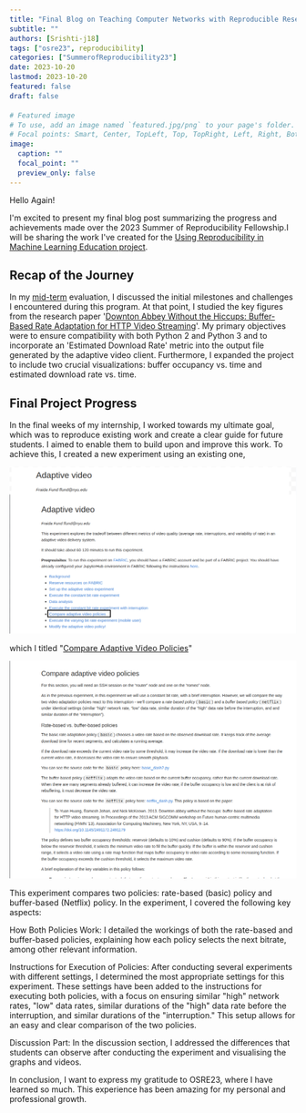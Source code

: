 ```yaml
---
title: "Final Blog on Teaching Computer Networks with Reproducible Research: Developing a 'classroom competition' for adaptive video delivery"
subtitle: "" 
authors: [Srishti-j18]
tags: ["osre23", reproducibility]
categories: ["SummerofReproducibility23"]
date: 2023-10-20
lastmod: 2023-10-20
featured: false
draft: false

# Featured image
# To use, add an image named `featured.jpg/png` to your page's folder.
# Focal points: Smart, Center, TopLeft, Top, TopRight, Left, Right, BottomLeft, Bottom, BottomRight.
image:
  caption: ""
  focal_point: ""
  preview_only: false
---
```


Hello Again!

I'm excited to present my final blog post summarizing the progress and achievements made over the 2023 Summer of Reproducibility Fellowship.I will be sharing the work I've created for the [Using Reproducibility in Machine Learning Education project](/project/osre23/nyu/edunet).


## Recap of the Journey

In my [mid-term](content/report/osre23/nyu/edunet/20230801-Srishti-j18) evaluation, I discussed the initial milestones and challenges I encountered during this program. At that point, I studied the key figures from the research paper '[Downton Abbey Without the Hiccups: Buffer-Based Rate Adaptation for HTTP Video Streaming](https://dl.acm.org/doi/10.1145/2491172.2491179)'. My primary objectives were to ensure compatibility with both Python 2 and Python 3 and to incorporate an 'Estimated Download Rate' metric into the output file generated by the adaptive video client. Furthermore, I expanded the project to include two crucial visualizations: buffer occupancy vs. time and estimated download rate vs. time.


## Final Project Progress

In the final weeks of my internship, I worked towards my ultimate goal, which was to reproduce existing work and create a clear guide for future students. I aimed to enable them to build upon and improve this work. To achieve this, I created a new experiment using an existing one, 

![](feature1.png)

which I titled "[Compare Adaptive Video Policies](https://github.com/Srishti-j18/adaptive-video/blob/68bd537a65eeec0f221ae095b35b18c1e8ffd2ef//notebooks/exec_policy.ipynb)"


![](featured.png)

This experiment compares two policies: rate-based (basic) policy and 
buffer-based (Netflix) policy. In the experiment, I covered the following key aspects:

How Both Policies Work: I detailed the workings of both the rate-based and buffer-based policies, explaining how each policy selects the next bitrate, among other relevant information.

Instructions for Execution of Policies: After conducting several experiments with different settings, I determined the most appropriate settings for this experiment. These settings have been added to the instructions for executing both policies, with a focus on ensuring similar "high" network rates, "low" data rates, similar durations of the "high" data rate before the 
interruption, and similar durations of the "interruption." This setup allows for an easy and clear comparison of the two policies.

Discussion Part: In the discussion section, I addressed the differences that students can observe after conducting the experiment and visualising the graphs and videos.

In conclusion, I want to express my gratitude to OSRE23, where I have learned so much. This experience has been amazing for my personal and professional growth.